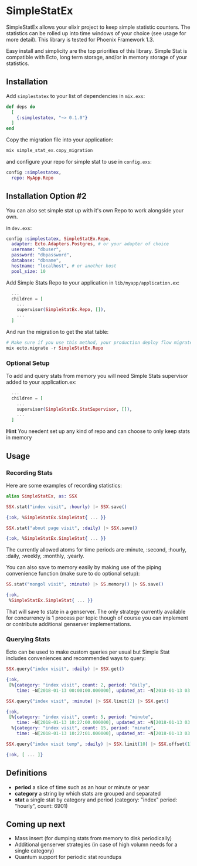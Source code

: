 # SimpleStatEx

SimpleStatEx allows your elixir project to keep simple statistic counters.  The statistics can be rolled up into time windows of your choice (see usage for more detail).  This library is tested for Phoenix Framework 1.3.

Easy install and simplicity are the top priorities of this library.  Simple Stat is compatible with Ecto, long term storage, and/or in memory storage of your statistics.

## Installation

Add `simplestatex` to your list of dependencies in `mix.exs`:

```elixir
def deps do
  [
    {:simplestatex, "~> 0.1.0"}
  ]
end
```

Copy the migration file into your application:

```elixir
mix simple_stat_ex.copy_migration
```

and configure your repo for simple stat to use in `config.exs`:

```elixir
config :simplestatex,
  repo: MyApp.Repo
```

## Installation Option #2

You can also set simple stat up with it's own Repo to work alongside your own.

in `dev.exs`:

```elixir
config :simplestatex, SimpleStatEx.Repo,
  adapter: Ecto.Adapters.Postgres, # or your adapter of choice
  username: "dbuser",
  password: "dbpassword",
  database: "dbname",
  hostname: "localhost", # or another host
  pool_size: 10
```

Add Simple Stats Repo to your application in `lib/myapp/application.ex`:

```elixir
  ...
  children = [
    ...
    supervisor(SimpleStatEx.Repo, []),
    ...
  ]
```

And run the migration to get the stat table:

```elixir
# Make sure if you use this method, your production deploy flow migrates as well
mix ecto.migrate -r SimpleStatEx.Repo
```

### Optional Setup

To add and query stats from memory you will need Simple Stats supervisor added to your application.ex:

```elixir
  ...
  children = [
    ...
    supervisor(SimpleStatEx.StatSupervisor, []),
    ...
  ]
```
**Hint** You needent set up any kind of repo and can choose to only keep stats in memory


## Usage

### Recording Stats

Here are some examples of recording statistics:

```elixir
alias SimpleStatEx, as: SSX

SSX.stat("index visit", :hourly) |> SSX.save()

{:ok, %SimpleStatEx.SimpleStat{ ... }}

SSX.stat("about page visit", :daily) |> SSX.save()

{:ok, %SimpleStatEx.SimpleStat{ ... }}
```

The currently allowed atoms for time periods are :minute, :second, :hourly, :daily, :weekly, :monthly, :yearly.

You can also save to memory easily by making use of the piping convenience function (make sure to do optional setup):

```elixir
SS.stat("mongol visit", :minute) |> SS.memory() |> SS.save()

{:ok,
 %SimpleStatEx.SimpleStat{ ... }}
```

That will save to state in a genserver.  The only strategy currently available for concurrency is 1 process per topic though
of course you can implement or contribute additional genserver implementations.

### Querying Stats

Ecto can be used to make custom queries per usual but Simple Stat includes conveniences and recommended ways to query:

```elixir
SSX.query("index visit", :daily) |> SSX.get()

{:ok,
 [%{category: "index visit", count: 2, period: "daily",
    time: ~N[2018-01-13 00:00:00.000000], updated_at: ~N[2018-01-13 03:34:50.310691]}]}

SSX.query("index visit", :minute) |> SSX.limit(2) |> SSX.get()

{:ok,
 [%{category: "index visit", count: 5, period: "minute",
    time: ~N[2018-01-13 10:27:00.000000], updated_at: ~N[2018-01-13 03:34:50.310691]},
  %{category: "index visit", count: 15, period: "minute",
    time: ~N[2018-01-13 10:27:01.000000], updated_at: ~N[2018-01-13 03:34:50.310691]}]}

SSX.query("index visit temp", :daily) |> SSX.limit(10) |> SSX.offset(1) |> SSX.memory() |> SSX.get()

{:ok, [ ... ]}
```

## Definitions

* **period** a slice of time such as an hour or minute or year
* **category** a string by which stats are grouped and separated
* **stat** a single stat by category and period (category: "index" period: "hourly", count: 6901)

## Coming up next

* Mass insert (for dumping stats from memory to disk periodically)
* Additional genserver strategies (in case of high volumn needs for a single category)
* Quantum support for periodic stat roundups